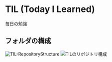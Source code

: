 # TIL (Today I Learned)

毎日の勉強

## フォルダの構成

![TIL-RepositoryStructure](./RepositoryStructure "RepositoryStructure")
![TILのリポジトリ構成](./RepositoryStructureJ "Repository構成")
